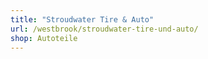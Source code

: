 ```yaml
---
title: "Stroudwater Tire & Auto"
url: /westbrook/stroudwater-tire-und-auto/
shop: Autoteile
---
```

